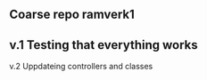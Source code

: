 Coarse repo ramverk1
-------------------
v.1 Testing that everything works
-------------------
v.2 Uppdateing controllers and classes
